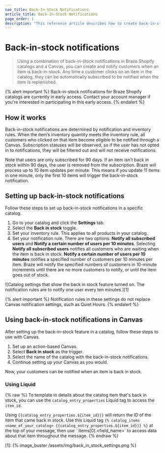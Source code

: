 ```yaml
---
nav_title: Back-In-Stock Notifications
article_title: Back-In-Stock Notifications
page_order: 1
description: "This reference article describes how to create back-in-stock notifications in Braze Shopify catalogs."
---
```


# Back-in-stock notifications

> Using a combination of back-in-stock notifications in Braze Shopify catalogs and a Canvas, you can create and notify customers when an item is back-in-stock. Any time a customer clicks on an item in the catalog, they can be automatically subscribed to be notified when the item is replenished.

{% alert important %}
Back-in-stock notifications for Braze Shopify catalogs are currently in early access. Contact your account manager if you're interested in participating in this early access.
{% endalert %}

## How it works

Back-in-stock notifications are determined by notification and inventory rules. When the item’s inventory quantity meets the inventory rule, all customers who clicked on that item become eligible to be notified through a Canvas. Subscription statuses will be observed, so if the user has not opted in to notifications, they will be filtered out and will not receive notifications.

Note that users are only subscribed for 90 days. If an item isn't back in stock within 90 days, the user is removed from the subscription. Braze will process up to 10 item updates per minute. This means if you update 11 items in one minute, only the first 10 items will trigger the back-in-stock notification.

## Setting up back-in-stock notifications

Follow these steps to set up back-in-stock notifications in a specific catalog.

1. Go to your catalog and click the **Settings** tab.
2. Select the **Back in stock** toggle.
3. Set your inventory rule. This applies to all products in your catalog.
4. Set your notification rule. There are two options: **Notify all subscribed users** and **Notify a certain number of users per 10 minutes**. Selecting **Notify all subscribed users** notifies all customers who are waiting when the item is back in stock. **Notify a certain number of users per 10 minutes** notifies a specified number of customers per 10 minutes per item. Braze will notify the specified numbers of customers in 10-minute increments until there are no more customers to notify, or until the item goes out of stock. 

![Catalog settings that show the back in stock feature turned on. The notification rules are to notify one user every ten minutes.][1]

{% alert important %}
Notification rules in these settings do not replace Canvas notification settings, such as Quiet Hours.
{% endalert %}

## Using back-in-stock notifications in Canvas

After setting up the back-in-stock feature in a catalog, follow these steps to use with Canvas.

1. Set up an action-based Canvas.
2. Select **Back in stock** as the trigger.
3. Select the name of the catalog with the back-in-stock notifications.
4. Continue setting up your Canvas as you would.

Now, your customers can be notified when an item is back in stock.

### Using Liquid
{% raw %}
To template in details about the catalog item that's back in stock, you can use the `catalog_entry_properties` Liquid tag to access the `item_id`. 

Using ``{{catalog_entry_properties.${item_id}}}`` will return the ID of the item that came back in stock.
Use this Liquid tag  ``{% catalog_items <name_of_your_catalog> {{catalog_entry_properties.${item_id}}} %}`` at the top of your message, then use ``items[0].<field_name>` to access data about that item throughout the message.
{% endraw %}

[1]: {% image_buster /assets/img/back_in_stock_settings.png %} 